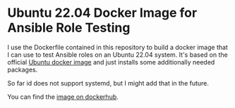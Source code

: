 # Ubuntu 22.04 Docker Image for Ansible Role Testing

I use the Dockerfile contained in this repository to build a docker image that
I can use to test Ansible roles on an Ubuntu 22.04 system. It's based on the
official [Ubuntu docker image](https://hub.docker.com/_/ubuntu) and
just installs some additionally needed packages.

So far id does not support systemd, but I might add that in the future.

You can find the
[image on dockerhub](https://hub.docker.com/repository/docker/schuam/docker_ubuntu2204_ansible).

